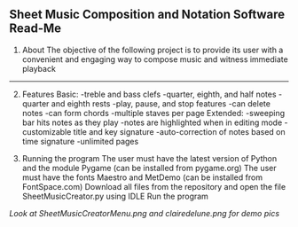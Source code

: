 Sheet Music Composition and Notation Software
Read-Me
------------------------
1) About
The objective of the following project is to provide its user with a convenient and engaging way to compose music and witness immediate playback
-------------------------

2) Features
Basic:
-treble and bass clefs
-quarter, eighth, and half notes
-quarter and eighth rests
-play, pause, and stop features
-can delete notes
-can form chords
-multiple staves per page
Extended:
-sweeping bar hits notes as they play
-notes are highlighted when in editing mode
-customizable title and key signature
-auto-correction of notes based on time signature
-unlimited pages

3) Running the program
The user must have the latest version of Python and the module Pygame (can be installed from pygame.org)
The user must have the fonts Maestro and MetDemo (can be installed from FontSpace.com)
Download all files from the repository and open the file SheetMusicCreator.py using IDLE
Run the program

*Look at SheetMusicCreatorMenu.png and clairedelune.png for demo pics*
